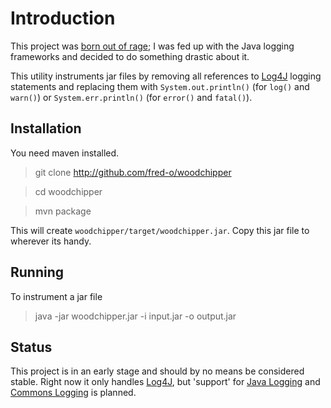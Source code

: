 # Introduction

This project was [born out of rage][blog1]; I was fed up with the Java
logging frameworks and decided to do something drastic about it. 

This utility instruments jar files by removing all references to
[Log4J][log4j] logging statements and replacing them with
`System.out.println()` (for `log()` and `warn()`) or
`System.err.println()` (for `error()` and `fatal()`).

## Installation 

You need maven installed.

   > git clone http://github.com/fred-o/woodchipper
   
   > cd woodchipper
   
   > mvn package
   
This will create `woodchipper/target/woodchipper.jar`. Copy this jar
file to wherever its handy.

## Running

To instrument a jar file

   > java -jar woodchipper.jar -i input.jar -o output.jar

## Status

This project is in an early stage and should by no means be considered
stable. Right now it only handles [Log4J][log4j], but 'support' for
[Java Logging][jdklog] and [Commons Logging][commonslog] is planned.

[blog1]:http://mulli.nu/2010/06/22/nolog.html
[log4j]:http://logging.apache.org/log4j/1.2/
[jdklog]:http://java.sun.com/j2se/1.4.2/docs/guide/util/logging/overview.html
[commonslog]:http://commons.apache.org/logging/
